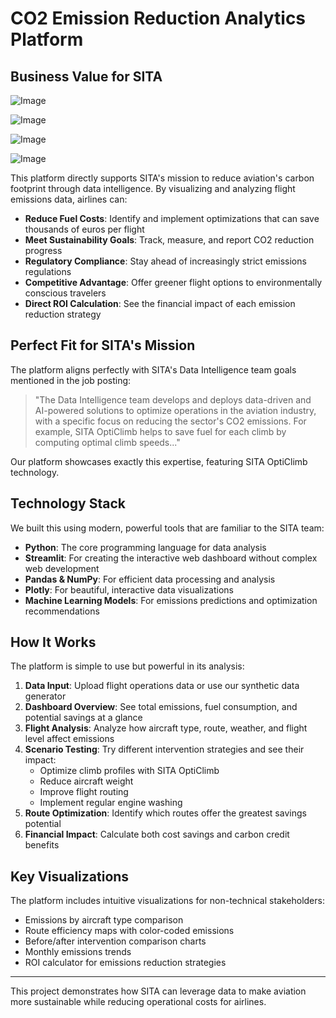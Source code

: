 # CO2 Emission Reduction Analytics Platform

## Business Value for SITA

![Image](https://github.com/user-attachments/assets/1d108e8c-601d-44da-988c-8c58d12d92a2)

![Image](https://github.com/user-attachments/assets/efec425c-7df7-4f86-a19d-077a66987e93)

![Image](https://github.com/user-attachments/assets/d6c340ce-cd3c-4e3c-a28e-873f18106238)

![Image](https://github.com/user-attachments/assets/8534e950-f914-4da6-8c28-e7413c5eb641)

This platform directly supports SITA's mission to reduce aviation's carbon footprint through data intelligence. By visualizing and analyzing flight emissions data, airlines can:

- **Reduce Fuel Costs**: Identify and implement optimizations that can save thousands of euros per flight
- **Meet Sustainability Goals**: Track, measure, and report CO2 reduction progress
- **Regulatory Compliance**: Stay ahead of increasingly strict emissions regulations
- **Competitive Advantage**: Offer greener flight options to environmentally conscious travelers
- **Direct ROI Calculation**: See the financial impact of each emission reduction strategy

## Perfect Fit for SITA's Mission

The platform aligns perfectly with SITA's Data Intelligence team goals mentioned in the job posting:

> "The Data Intelligence team develops and deploys data-driven and AI-powered solutions to optimize operations in the aviation industry, with a specific focus on reducing the sector's CO2 emissions. For example, SITA OptiClimb helps to save fuel for each climb by computing optimal climb speeds..."

Our platform showcases exactly this expertise, featuring SITA OptiClimb technology.

## Technology Stack

We built this using modern, powerful tools that are familiar to the SITA team:

- **Python**: The core programming language for data analysis
- **Streamlit**: For creating the interactive web dashboard without complex web development
- **Pandas & NumPy**: For efficient data processing and analysis
- **Plotly**: For beautiful, interactive data visualizations
- **Machine Learning Models**: For emissions predictions and optimization recommendations

## How It Works

The platform is simple to use but powerful in its analysis:

1. **Data Input**: Upload flight operations data or use our synthetic data generator
2. **Dashboard Overview**: See total emissions, fuel consumption, and potential savings at a glance
3. **Flight Analysis**: Analyze how aircraft type, route, weather, and flight level affect emissions
4. **Scenario Testing**: Try different intervention strategies and see their impact:
   - Optimize climb profiles with SITA OptiClimb
   - Reduce aircraft weight
   - Improve flight routing
   - Implement regular engine washing
5. **Route Optimization**: Identify which routes offer the greatest savings potential
6. **Financial Impact**: Calculate both cost savings and carbon credit benefits

## Key Visualizations

The platform includes intuitive visualizations for non-technical stakeholders:

- Emissions by aircraft type comparison
- Route efficiency maps with color-coded emissions
- Before/after intervention comparison charts
- Monthly emissions trends
- ROI calculator for emissions reduction strategies

---

This project demonstrates how SITA can leverage data to make aviation more sustainable while reducing operational costs for airlines.
